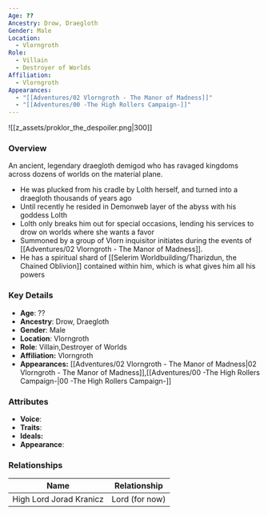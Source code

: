 ```yaml
---
Age: ??
Ancestry: Drow, Draegloth
Gender: Male
Location:
  - Vlorngroth
Role:
  - Villain
  - Destroyer of Worlds
Affiliation:
  - Vlorngroth
Appearances:
  - "[[Adventures/02 Vlorngroth - The Manor of Madness]]"
  - "[[Adventures/00 -The High Rollers Campaign-]]"
---
```


![[z_assets/proklor_the_despoiler.png|300]]

### Overview
An ancient, legendary draegloth demigod who has ravaged kingdoms across dozens of worlds on the material plane.

- He was plucked from his cradle by Lolth herself, and turned into a draegloth thousands of years ago
- Until recently he resided in Demonweb layer of the abyss with his goddess Lolth
- Lolth only breaks him out for special occasions, lending his services to drow on worlds where she wants a favor
- Summoned by a group of Vlorn inquisitor initiates during the events of [[Adventures/02 Vlorngroth - The Manor of Madness]].
- He has a spiritual shard of [[Selerim Worldbuilding/Tharizdun, the Chained Oblivion]] contained within him, which is what gives him all his powers

### Key Details
- **Age**: ??
- **Ancestry**: Drow, Draegloth
- **Gender**: Male
- **Location**: Vlorngroth
- **Role**: Villain,Destroyer of Worlds
- **Affiliation:** Vlorngroth
- **Appearances:** [[Adventures/02 Vlorngroth - The Manor of Madness\|02 Vlorngroth - The Manor of Madness]],[[Adventures/00 -The High Rollers Campaign-\|00 -The High Rollers Campaign-]]

### Attributes
- **Voice**: 
- **Traits**: 
- **Ideals:** 
- **Appearance**:

### Relationships

| Name                    | Relationship   |
| ----------------------- | -------------- |
| High Lord Jorad Kranicz | Lord (for now) |
